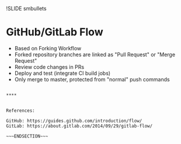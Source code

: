 !SLIDE smbullets
# GitHub/GitLab Flow

* Based on Forking Workflow
* Forked repository branches are linked as "Pull Request" or "Merge Request"
* Review code changes in PRs
* Deploy and test (integrate CI build jobs)
* Only merge to master, protected from "normal" push commands

~~~SECTION:handouts~~~

****


References:

GitHub: https://guides.github.com/introduction/flow/
GitLab: https://about.gitlab.com/2014/09/29/gitlab-flow/

~~~ENDSECTION~~~
